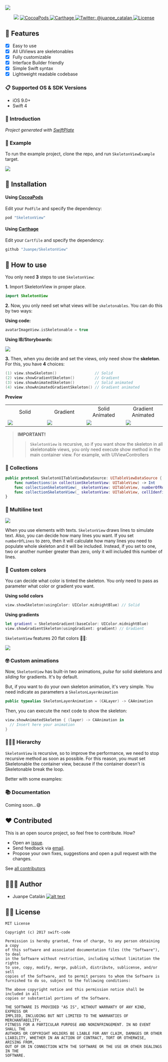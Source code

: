 ![](Assets/header.jpg)

<p align="center">
    <img src="https://img.shields.io/badge/Swift-4.0-orange.svg" />
    <a href="https://cocoapods.org/pods/SkeletonView">
        <img src="https://img.shields.io/cocoapods/v/SkeletonView.svg" alt="CocoaPods" />
    </a>
    <a href="https://github.com/Carthage/Carthage">
        <img src="https://img.shields.io/badge/carthage-compatible-4BC51D.svg?style=flat" alt="Carthage" />
    </a>
    <a href="https://twitter.com/juanpe_catalan">
        <img src="https://img.shields.io/badge/contact-@juanpe_catalan-blue.svg?style=flat" alt="Twitter: @juanpe_catalan" />
    </a>
    <a href="https://opensource.org/licenses/MIT">
  <img src="https://img.shields.io/badge/License-MIT-yellow.svg" alt="License" />
</a>
</p>



## 🌟 Features

- [x] Easy to use
- [x] All UIViews are skeletonables
- [x] Fully customizable
- [x] Interface Builder friendly
- [x] Simple Swift syntax
- [x] Lightweight readable codebase

### 📋 Supported OS & SDK Versions

* iOS 9.0+
* Swift 4

### 🎤 Introduction

*Project generated with [SwiftPlate](https://github.com/JohnSundell/SwiftPlate)*

### 🔮 Example

To run the example project, clone the repo, and run `SkeletonViewExample` target.

![](Assets/demoApp.png)

## 📲 Installation

#### Using [CocoaPods](https://cocoapods.org)

Edit your `Podfile` and specify the dependency:

```ruby
pod "SkeletonView"
```

#### Using [Carthage](https://github.com/carthage)

Edit your `Cartfile` and specify the dependency:

```bash
github "Juanpe/SkeletonView"
```

## 🐒 How to use

You only need **3** steps to use `SkeletonView`:

**1.** Import SkeletonView in proper place.
```swift
import SkeletonView
```

**2.** Now, you only need set what views will be `skeletonables`. You can do this by two ways:

**Using code:**
```swift
avatarImageView.isSkeletonable = true
```
**Using IB/Storyboards:**

![](Assets/storyboard.png)

**3.** Then, when you decide and set the views, only need show the **skeleton**. For this, you have **4** choices:

```swift
(1) view.showSkeleton()                 // Solid
(2) view.showGradientSkeleton()         // Gradient
(3) view.showAnimatedSkeleton()         // Solid animated
(4) view.showAnimatedGradientSkeleton() // Gradient animated
```

**Preview**

<table>
<tr>
<td width="25%">
<center>Solid</center>
</td>
<td width="25%">
<center>Gradient</center>
</td>
<td width="25%">
<center>Solid Animated</center>
</td>
<td width="25%">
<center>Gradient Animated</center>
</td>
</tr>
<tr>
<td width="25%">
<img src="Assets/solid.png"></img>
</td>
<td width="25%">
<img src="Assets/gradient.png"></img>
</td>
<td width="25%">
<img src="Assets/solid_animated.gif"></img>
</td>
<td width="25%">
<img src="Assets/gradient_animated.gif"></img>
</td>
</tr>
</table>

> **IMPORTANT!**
>>```SkeletonView``` is recursive, so if you want show the skeleton in all skeletonable views, you only need execute show method in the main container view. For example, with UIViewControllers

### 🌿 Collections

``` swift
public protocol SkeletonUITableViewDataSource: UITableViewDataSource {
    func numSections(in collectionSkeletonView: UITableView) -> Int
    func collectionSkeletonView(_ skeletonView: UITableView, numberOfRowsInSection section: Int) -> Int
    func collectionSkeletonView(_ skeletonView: UITableView, cellIdenfierForRowAt indexPath: IndexPath) -> ReusableCellIdentifier
}
```

### 📰 Multiline text


![](Assets/multilines.png)

When you use elements with texts. ```SkeletonView``` draws lines to simulate text.
Also, you can decide how many lines you want. If you set ```numberOfLines``` to zero, then it will calculate how many lines you need to populate whole skeleton and it will be included. Instead, if you set to one, two or another number greater than zero, only it will included this number of lines.

### 🎨 Custom colors

You can decide what color is tinted the skeleton. You only need to pass as parameter what color or gradient you want.

**Using solid colors**
``` swift
view.showSkeleton(usingColor: UIColor.midnightBlue) // Solid
```
**Using gradients**
``` swift
let gradient = SkeletonGradient(baseColor: UIColor.midnightBlue)
view.showGradientSkeleton(usingGradient: gradient) // Gradient
```

```SkeletonView``` features 20 flat colors 🤙🏼:

![](Assets/flatcolors.png)

### 🤓 Custom animations

Now, ```SkeletonView``` has built-in two animations, *pulse* for solid skeletons and *sliding* for gradients. It's by default.

But, if you want to do your own skeleton animation, it's very simple. You need indicate as parameters a ```SkeletonLayerAnimation```

```swift
public typealias SkeletonLayerAnimation = (CALayer) -> CAAnimation
```

Then, you can execute the next code to show the skeleton:

```swift
view.showAnimatedSkeleton { (layer) -> CAAnimation in
  // Insert here your animation
}
```

### 👨‍👧‍👦 Hierarchy

```SkeletonView``` is recursive, so to improve the performance, we need to stop recursive method as soon as possible. For this reason, you must set Skeletonable the container view, because if the container doesn't is Skeletonable break the loop.

Better with some examples:


### 📚 Documentation
Coming soon...😅

## ❤️ Contributed
This is an open source project, so feel free to contribute. How?
- Open an [issue](https://github.com/Juanpe/SkeletonView/issues/new).
- Send feedback via [email](mailto://juanpecatalan.com).
- Propose your own fixes, suggestions and open a pull request with the changes.

See [all contributors](https://github.com/Juanpe/SkeletonView/graphs/contributors)

## 👨🏻‍💻 Author
[1.1]: http://i.imgur.com/tXSoThF.png
[1]: http://www.twitter.com/juanpe_catalan

* Juanpe Catalán [![alt text][1.1]][1]

## 👮🏻 License

```
MIT License

Copyright (c) 2017 swift-code

Permission is hereby granted, free of charge, to any person obtaining a copy
of this software and associated documentation files (the "Software"), to deal
in the Software without restriction, including without limitation the rights
to use, copy, modify, merge, publish, distribute, sublicense, and/or sell
copies of the Software, and to permit persons to whom the Software is
furnished to do so, subject to the following conditions:

The above copyright notice and this permission notice shall be included in all
copies or substantial portions of the Software.

THE SOFTWARE IS PROVIDED "AS IS", WITHOUT WARRANTY OF ANY KIND, EXPRESS OR
IMPLIED, INCLUDING BUT NOT LIMITED TO THE WARRANTIES OF MERCHANTABILITY,
FITNESS FOR A PARTICULAR PURPOSE AND NONINFRINGEMENT. IN NO EVENT SHALL THE
AUTHORS OR COPYRIGHT HOLDERS BE LIABLE FOR ANY CLAIM, DAMAGES OR OTHER
LIABILITY, WHETHER IN AN ACTION OF CONTRACT, TORT OR OTHERWISE, ARISING FROM,
OUT OF OR IN CONNECTION WITH THE SOFTWARE OR THE USE OR OTHER DEALINGS IN THE
SOFTWARE.
```
